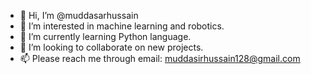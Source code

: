 - 👋 Hi, I’m @muddasarhussain
- 👀 I’m interested in machine learning and robotics.
- 🌱 I’m currently learning Python language.
- 💞️ I’m looking to collaborate on new projects.
- 📫 Please reach me through email: muddasirhussain128@gmail.com

<!---
muddasarhussain/muddasarhussain is a ✨ special ✨ repository because its `README.md` (this file) appears on your GitHub profile.
You can click the Preview link to take a look at your changes.
--->
